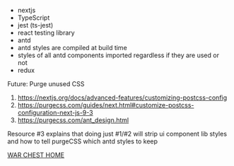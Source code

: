 - nextjs
- TypeScript
- jest (ts-jest)
- react testing library
- antd
- antd styles are compiled at build time
- styles of all antd components imported regardless if they are used or not
- redux

Future: Purge unused CSS
1. https://nextjs.org/docs/advanced-features/customizing-postcss-config
2. https://purgecss.com/guides/next.html#customize-postcss-configuration-next-js-9-3
3. https://purgecss.com/ant_design.html

Resource #3 explains that doing just #1/#2 will strip ui component lib styles and how to tell purgeCSS which antd styles to keep

[WAR CHEST HOME](/../../)

